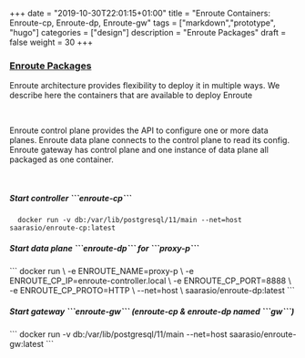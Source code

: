 +++
date = "2019-10-30T22:01:15+01:00"
title = "Enroute Containers: Enroute-cp, Enroute-dp, Enroute-gw"
tags = ["markdown","prototype", "hugo"]
categories = ["design"]
description = "Enroute Packages"
draft = false
weight = 30
+++

<h3 class="section-head" id="h-livetabs"><a href="#h-livetabs">Enroute Packages</a></h3>
<p>Enroute architecture provides flexibility to deploy it in multiple ways. We describe here the containers that are available to deploy Enroute</p>
<br/>

<p>
Enroute control plane provides the API to configure one or more data planes. 
Enroute data plane connects to the control plane to read its config.
Enroute gateway has control plane and one instance of data plane all packaged as one container. 
</p>

<br/>
<div class="example">
  <nav data-component="tabs" data-live=".tab-live" id="livetabs"></nav>
  <div class="tab-live" data-title="Enroute-cp" id="tab-cp">
    <h5>Start controller ```enroute-cp```</h5>

  ``` 
	docker run -v db:/var/lib/postgresql/11/main --net=host saarasio/enroute-cp:latest
  ```

  </div>
  <div class="tab-live" data-title="Enroute-dp" id="tab-dp">
    <h5>Start data plane ```enroute-dp``` for ```proxy-p```</h5>
  ``` 
	docker run                                    \
	    -e ENROUTE_NAME=proxy-p                   \
	    -e ENROUTE_CP_IP=enroute-controller.local \
	    -e ENROUTE_CP_PORT=8888                   \
	    -e ENROUTE_CP_PROTO=HTTP                  \
	    --net=host                                \
saarasio/enroute-dp:latest
  ```
  </div>
  <div class="tab-live" data-title="Enroute-gw" id="tab-gw">
    <h5>Start gateway ```enroute-gw``` (enroute-cp & enroute-dp named ```gw```)</h5>
  ``` 
	docker run -v db:/var/lib/postgresql/11/main --net=host saarasio/enroute-gw:latest
  ```
  </div>




